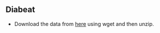 ## Diabeat
- Download the data from [here](https://zenodo.org/records/15053984/files/data.zip) using wget and then unzip.